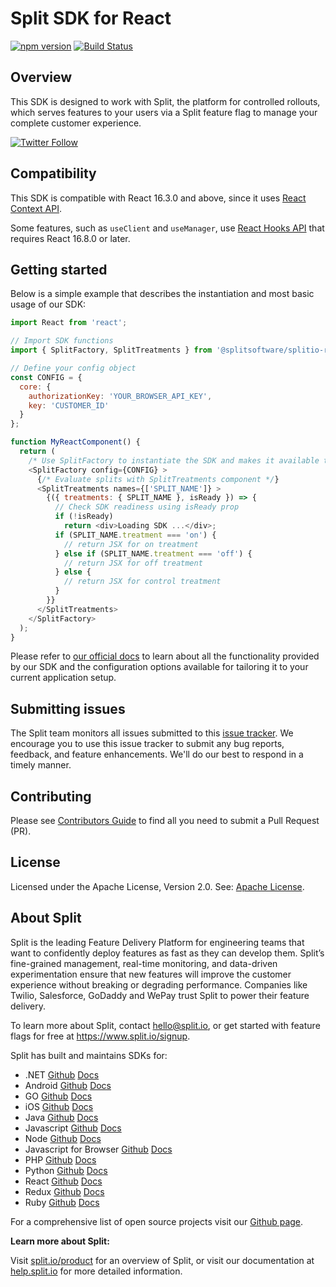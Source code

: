 # Split SDK for React

[![npm version](https://badge.fury.io/js/%40splitsoftware%2Fsplitio-react.svg)](https://badge.fury.io/js/%40splitsoftware%2Fsplitio-react) [![Build Status](https://travis-ci.com/splitio/react-client.svg?branch=master)](https://travis-ci.com/splitio/react-client) 
 
## Overview
This SDK is designed to work with Split, the platform for controlled rollouts, which serves features to your users via a Split feature flag to manage your complete customer experience.
 
[![Twitter Follow](https://img.shields.io/twitter/follow/splitsoftware.svg?style=social&label=Follow&maxAge=1529000)](https://twitter.com/intent/follow?screen_name=splitsoftware)
 
## Compatibility

This SDK is compatible with React 16.3.0 and above, since it uses [React Context API](https://reactjs.org/docs/context.html). 

Some features, such as `useClient` and `useManager`, use [React Hooks API](https://reactjs.org/docs/hooks-overview.html) that requires React 16.8.0 or later.

## Getting started
Below is a simple example that describes the instantiation and most basic usage of our SDK:

```javascript
import React from 'react';

// Import SDK functions
import { SplitFactory, SplitTreatments } from '@splitsoftware/splitio-react';

// Define your config object
const CONFIG = {
  core: {
    authorizationKey: 'YOUR_BROWSER_API_KEY',
    key: 'CUSTOMER_ID'
  }
};

function MyReactComponent() {
  return (
    /* Use SplitFactory to instantiate the SDK and makes it available to nested components */
    <SplitFactory config={CONFIG} >
      {/* Evaluate splits with SplitTreatments component */}
      <SplitTreatments names={['SPLIT_NAME']} >
        {({ treatments: { SPLIT_NAME }, isReady }) => {
          // Check SDK readiness using isReady prop 
          if (!isReady)
            return <div>Loading SDK ...</div>;
          if (SPLIT_NAME.treatment === 'on') {
            // return JSX for on treatment
          } else if (SPLIT_NAME.treatment === 'off') {
            // return JSX for off treatment
          } else {
            // return JSX for control treatment
          }
        }}
      </SplitTreatments>
    </SplitFactory>
  );
}
```
 
Please refer to [our official docs](https://help.split.io/hc/en-us/articles/360038825091-React-SDK) to learn about all the functionality provided by our SDK and the configuration options available for tailoring it to your current application setup.
 
## Submitting issues
 
The Split team monitors all issues submitted to this [issue tracker](https://github.com/splitio/react-client/issues). We encourage you to use this issue tracker to submit any bug reports, feedback, and feature enhancements. We'll do our best to respond in a timely manner.
 
## Contributing
Please see [Contributors Guide](CONTRIBUTORS-GUIDE.md) to find all you need to submit a Pull Request (PR).
 
## License
Licensed under the Apache License, Version 2.0. See: [Apache License](http://www.apache.org/licenses/).
 
## About Split
 
Split is the leading Feature Delivery Platform for engineering teams that want to confidently deploy features as fast as they can develop them. Split’s fine-grained management, real-time monitoring, and data-driven experimentation ensure that new features will improve the customer experience without breaking or degrading performance. Companies like Twilio, Salesforce, GoDaddy and WePay trust Split to power their feature delivery.
 
To learn more about Split, contact hello@split.io, or get started with feature flags for free at https://www.split.io/signup.
 
Split has built and maintains SDKs for:
 
* .NET [Github](https://github.com/splitio/dotnet-client) [Docs](https://help.split.io/hc/en-us/articles/360020240172--NET-SDK)
* Android [Github](https://github.com/splitio/android-client) [Docs](https://help.split.io/hc/en-us/articles/360020343291-Android-SDK)
* GO [Github](https://github.com/splitio/go-client) [Docs](https://help.split.io/hc/en-us/articles/360020093652-Go-SDK)
* iOS [Github](https://github.com/splitio/ios-client) [Docs](https://help.split.io/hc/en-us/articles/360020401491-iOS-SDK)
* Java [Github](https://github.com/splitio/java-client) [Docs](https://help.split.io/hc/en-us/articles/360020405151-Java-SDK)
* Javascript [Github](https://github.com/splitio/javascript-client) [Docs](https://help.split.io/hc/en-us/articles/360020448791-JavaScript-SDK)
* Node [Github](https://github.com/splitio/javascript-client) [Docs](https://help.split.io/hc/en-us/articles/360020564931-Node-js-SDK)
* Javascript for Browser [Github](https://github.com/splitio/javascript-browser-client) [Docs](https://help.split.io/hc/en-us/articles/360058730852)
* PHP [Github](https://github.com/splitio/php-client) [Docs](https://help.split.io/hc/en-us/articles/360020350372-PHP-SDK)
* Python [Github](https://github.com/splitio/python-client) [Docs](https://help.split.io/hc/en-us/articles/360020359652-Python-SDK)
* React [Github](https://github.com/splitio/react-client) [Docs](https://help.split.io/hc/en-us/articles/360038825091-React-SDK)
* Redux [Github](https://github.com/splitio/redux-client) [Docs](https://help.split.io/hc/en-us/articles/360038851551-Redux-SDK)
* Ruby [Github](https://github.com/splitio/ruby-client) [Docs](https://help.split.io/hc/en-us/articles/360020673251-Ruby-SDK)

For a comprehensive list of open source projects visit our [Github page](https://github.com/splitio?utf8=%E2%9C%93&query=%20only%3Apublic%20).
 
**Learn more about Split:**
 
Visit [split.io/product](https://www.split.io/product) for an overview of Split, or visit our documentation at [help.split.io](http://help.split.io) for more detailed information.
